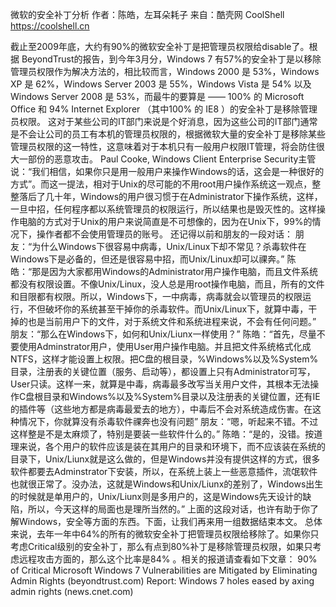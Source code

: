 微软的安全补丁分析
作者：陈皓，左耳朵耗子
来自：酷壳网 CoolShell https://coolshell.cn

截止至2009年底，大约有90%的微软安全补丁是把管理员权限给disable了。根据 BeyondTrust的报告，到今年3月分，Windows 7 有57%的安全补丁是以移除管理员权限作为解决方法的，相比较而言，Windows 2000 是 53%，Windows XP 是 62%，Windows Server 2003 是 55%，Windows Vista 是 54% 以及 Windows Server 2008 是 53%，而最牛的要算是 —— 100% 的 Microsoft Office 和 94% Internet Explorer （其中100% 的 IE8 ）的安全补丁是移除管理员权限。
这对于某些公司的IT部门来说是个好消息，因为这些公司的IT部门通常是不会让公司的员工有本机的管理员权限的，根据微软大量的安全补丁是移除某些管理员权限的这一特性，这意味着对于本机只有一般用户权限IT管理，将会防住很大一部份的恶意攻击。
Paul Cooke, Windows Client Enterprise Security主管说：“我们相信，如果你只是用一般用户来操作Windows的话，这会是一种很好的方式”。而这一提法，相对于Unix的尽可能的不用root用户操作系统这一观点，整整落后了几十年，Windows的用户很习惯于在Administrator下操作系统，这样，一旦中招，任何程序都以系统管理员的权限运行，所以结果也是毁灭性的。这样操作电脑的方式对于Unix的用户来说简直是不可想像的，因为在Unix下，99%的情况下，操作者都不会使用管理员的账号。
还记得以前和朋友的一段对话：
朋友：“为什么Windows下很容易中病毒，Unix/Linux下却不常见？杀毒软件在Windows下是必备的，但还是很容易中招，而Unix/Linux却可以祼奔。”
陈皓：“那是因为大家都用Windows的Administrator用户操作电脑，而且文件系统都没有权限设置。不像Unix/Linux，没人总是用root操作电脑，而且，所有的文件和目限都有权限。所以，Windows下，一中病毒，病毒就会以管理员的权限运行，不但破坏你的系统甚至干掉你的杀毒软件。而Unix/Linux下，就算中毒，干掉的也是当前用户下的文件，对于系统文件和系统进程来说，不会有任何问题。”
朋友：“那么在Windows下，如何和Unix/Liunx一样使用？”
陈皓：“首先，尽量不要使用Adminstrator用户，使用User用户操作电脑。并且把文件系统格式化成NTFS，这样才能设置上权限。把C盘的根目录，%Windows%以及%System%目录，注册表的关键位置（服务、启动等），都设置上只有Administrator可写，User只读。这样一来，就算是中毒，病毒最多改写当关用户文件，其根本无法操作C盘根目录和Windows%以及%System%目录以及注册表的关键位置，还有IE的插件等（这些地方都是病毒最爱去的地方），中毒后不会对系统造成伤害。在这种情况下，你就算没有杀毒软件祼奔也没有问题”
朋友：“嗯，听起来不错。不过这样整是不是太麻烦了，特别是要装一些软件什么的。”
陈皓：“是的，没错。按道理来说，各个用户的软件应该是装在其用户的目录和环境下，而不应该装在系统的目录下，Unix/Liunx就是这么做的，但是Windows并没有提供这样的方式，很多软件都要去Adminstrator下安装，所以，在系统上装上一些恶意插件，流氓软件也就很正常了。没办法，这就是Windows和Unix/Liunx的差别了，Windows出生的时候就是单用户的，Unix/Liunx则是多用户的，这是Windows先天设计的缺陷，所以，今天这样的局面也是理所当然的。”
上面的这段对话，也许有助于你了解Windows，安全等方面的东西。下面，让我们再来用一组数据结束本文。
总体来说，去年一年中64%的所有的微软安全补丁把管理员权限给移除了。如果你只考虑Critical级别的安全补丁，那么有点到80%补丁是移除管理员权限，如果只考虑远程攻击方面的，那么这个比率是84% 。相关的报道请查看如下文章：
90% of Critical Microsoft Windows 7 Vulnerabilities are Mitigated by Eliminating Admin Rights (beyondtrust.com) Report: Windows 7 holes eased by axing admin rights (news.cnet.com)